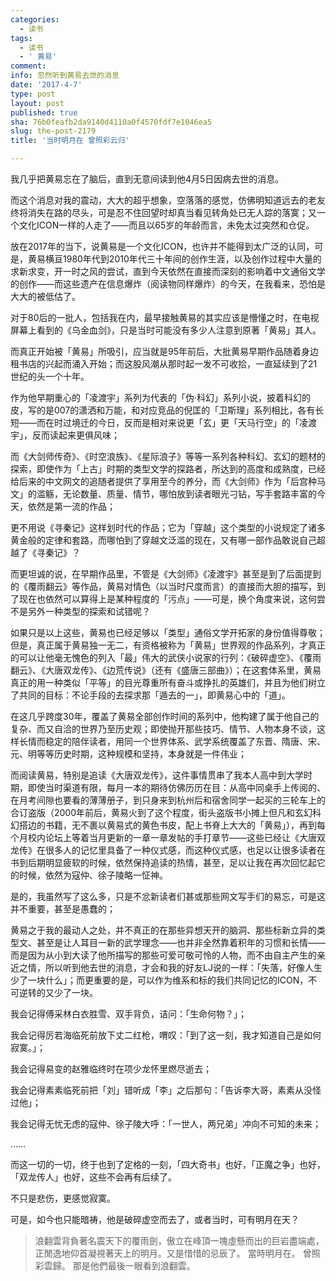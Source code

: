 ```yaml
---
categories:
  - 读书
tags:
  - 读书
  - ' 黄易'
comment: 
info: 忽然听到黄易去世的消息
date: '2017-4-7'
type: post
layout: post
published: true
sha: 76b0feafb2da9140d4110a0f4570fdf7e1046ea5
slug: the-post-2179
title: '当时明月在 曾照彩云归'

---
```

我几乎把黄易忘在了脑后，直到无意间读到他4月5日因病去世的消息。

而这个消息对我的震动，大大的超乎想象，空落落的感觉，仿佛明知道远去的老友终将消失在路的尽头，可是忍不住回望时却真当看见转角处已无人踪的落寞；又一个文化ICON一样的人走了——而且以65岁的年龄而言，未免太过突然和仓促。

放在2017年的当下，说黄易是一个文化ICON，也许并不能得到太广泛的认同，可是，黄易横亘1980年代到2010年代三十年间的创作生涯，以及创作过程中大量的求新求变，开一时之风的尝试，直到今天依然在直接而深刻的影响着中文通俗文学的创作——而这些遗产在信息爆炸（阅读物同样爆炸）的今天，在我看来，恐怕是大大的被低估了。

对于80后的一批人，包括我在内，最早接触黄易的其实应该是懵懂之时，在电视屏幕上看到的《乌金血剑》，只是当时可能没有多少人注意到原著「黄易」其人。

而真正开始被「黄易」所吸引，应当就是95年前后，大批黄易早期作品随着身边租书店的兴起而涌入开始；而这股风潮从那时起一发不可收拾，一直延续到了21世纪的头一个十年。

作为他早期重心的「凌渡宇」系列为代表的「伪·科幻」系列小说，披着科幻的皮，写的是007的潇洒和万能，和对应竞品的倪匡的「卫斯理」系列相比，各有长短——而在时过境迁的今日，反而是相对来说更「玄」更「天马行空」的「凌渡宇」，反而读起来更俱风味；

而《大剑师传奇》、《时空浪族》、《星际浪子》等等一系列各种科幻、玄幻的题材的探索，即使作为「上古」时期的类型文学的探路者，所达到的高度和成熟度，已经给后来的中文网文的追随者提供了享用至今的养分，而《大剑师》作为「后宫种马文」的滥觞，无论数量、质量、情节，哪怕放到读者眼光刁钻，写手套路丰富的今天，依然是第一流的作品；

更不用说《寻秦记》这样划时代的作品；它为「穿越」这个类型的小说规定了诸多黄金般的定律和套路，而哪怕到了穿越文泛滥的现在，又有哪一部作品敢说自己超越了《寻秦记》？

而更坦诚的说，在早期作品里，不管是《大剑师》《凌渡宇》甚至是到了后面提到的《覆雨翻云》等作品，黄易对情色（以当时尺度而言）的直接而大胆的描写，到了现在也依然可以算得上是某种程度的「污点」——可是，换个角度来说，这何尝不是另外一种类型的探索和试错呢？

如果只是以上这些，黄易也已经足够以「类型」通俗文学开拓家的身份值得尊敬；但是，真正属于黄易独一无二，有资格被称为「黄易」世界观的作品系列，才真正的可以让他毫无愧色的列入「最」伟大的武侠小说家的行列：《破碎虚空》、《覆雨翻云》、《大唐双龙传》、《边荒传说》（还有《盛唐三部曲》）；在这套体系里，黄易真正的用一种类似「平等」的目光尊重所有奋斗或挣扎的英雄们，并且为他们树立了共同的目标：不论手段的去探求那「遁去的一」，即黄易心中的「道」。

在这几乎跨度30年，覆盖了黄易全部创作时间的系列中，他构建了属于他自己的复杂、而又自洽的世界乃至历史观；即使抛开那些技巧、情节、人物本身不谈，这样长情而稳定的陪伴读者，用同一个世界体系、武学系统覆盖了东晋、隋唐、宋、元、明等等历史时期，这种规模和坚持，本身就是一件伟业；

而阅读黄易，特别是追读《大唐双龙传》，这件事情贯串了我本人高中到大学时期，即使当时渠道有限，每月一本的期待仿佛历历在目：从高中同桌手上传阅的、在月考间隙也要看的薄薄册子，到只身来到杭州后和宿舍同学一起买的三轮车上的合订盗版（2000年前后，黄易火到了这个程度，街头盗版书小摊上但凡和玄幻科幻搭边的书籍，无不裹以黄易式的黄色书皮，配上书脊上大大的「黄易」），再到每个月校内论坛上等着当月更新的一章一章发帖的手打章节——这些已经让《大唐双龙传》在很多人的记忆里具备了一种仪式感，而这种仪式感，也足以让很多读者在书到后期明显疲软的时候，依然保持追读的热情，甚至，足以让我在再次回忆起它的时候，依然为寇仲、徐子陵略一怔神。

是的，我虽然写了这么多，只是不忿新读者们甚或那些网文写手们的易忘，可是这并不重要，甚至是愚蠢的；

黄易之于我的最动人之处，并不真正的在那些异想天开的脑洞、那些标新立异的类型文、甚至是让人耳目一新的武学理念——也并非全然靠着积年的习惯和长情——而是因为从小到大读了他所描写的那些可爱可敬可怜的人物，而不由自主产生的亲近之情，所以听到他去世的消息，才会和我的好友LJ说的一样：「失落，好像人生少了一块什么」；而更重要的是，可以作为维系和标的我们共同记忆的ICON，不可逆转的又少了一块。

我会记得傅采林白衣胜雪、双手背负，诘问：「生命何物？」；

我会记得厉若海临死前放下丈二红枪，喟叹：「到了这一刻，我才知道自己是如何寂寞。」；

我会记得易变的赵雅临终时在项少龙怀里燃尽逝去；

我会记得素素临死前把「刘」错听成「李」之后那句：「告诉李大哥，素素从没怪过他」；

我会记得无忧无虑的寇仲、徐子陵大呼：「一世人，两兄弟」冲向不可知的未来；

……

而这一切的一切，终于也到了定格的一刻，「四大奇书」也好，「正魔之争」也好，「双龙传人」也好，这些不会再有后续了。

不只是悲伤，更感觉寂寞。

可是，如今也只能暗祷，他是破碎虚空而去了，或者当时，可有明月在天？


>浪翻雲背負著名震天下的覆雨劍，傲立在峰頂一塊虛懸而出的巨岩盡端處，正閒逸地仰首凝視著天上的明月。又是惜惜的忌辰了。 
> 當時明月在。 
> 曾照彩雲歸。 
> 那是他們最後一眼看到浪翻雲。




